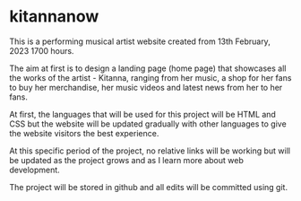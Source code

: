 # kitannanow

This is a performing musical artist website created from 13th February, 2023 1700 hours.

The aim at first is to design a landing page (home page) that showcases all the works of the artist - Kitanna, ranging from her music, a shop for her fans to buy her merchandise, her music videos and latest news from her to her fans.

At first, the languages that will be used for this project will be HTML and CSS but the website will be updated gradually with other languages to give the website visitors the best experience.

At this specific period of the project, no relative links will be working but will be updated as the project grows and as I learn more about web development.

The project will be stored in github and all edits will be committed using git.